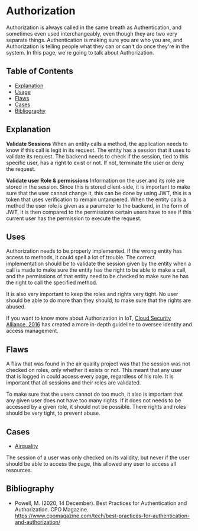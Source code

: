 # Authorization

Authorization is always called in the same breath as Authentication, and sometimes even used interchangeably, even though they are two very separate things. Authentication is making sure you are who you are, and Authorization is telling people what they can or can't do once they're in the system. In this page, we're going to talk about Authorization.

## Table of Contents

- [Explanation](#explanation)
- [Usage](#usage)
- [Flaws](#flaws)
- [Cases](#cases)
- [Bibliography](#bibliography)

## Explanation

**Validate Sessions**
When an entity calls a method, the application needs to know if this call is legit in its request. The entity has a session that it uses to validate its request. The backend needs to check if the session, tied to this specific user, has a right to exist or not. If not, terminate the user or deny the request.

**Validate user Role & permissions**
Information on the user and its role are stored in the session. Since this is stored client-side, it is important to make sure that the user cannot change it, this can be done by using JWT, this is a token that uses verification to remain untampered. When the entity calls a method the user role is given as a parameter to the backend, in the form of JWT, it is then compared to the permissions certain users have to see if this current user has the permission to execute the request.

## Uses

Authorization needs to be properly implemented. If the wrong entity has access to methods, it could spell a lot of trouble. The correct implementation should be to validate the session given by the entity when a call is made to make sure the entity has the right to be able to make a call, and the permissions of that entity need to be checked to make sure he has the right to call the specified method.

It is also very important to keep the roles and rights very tight. No user should be able to do more than they should, to make sure that the rights are abused.

If you want to know more about Authorization in IoT, [Cloud Security Alliance, 2016](https://downloads.cloudsecurityalliance.org/assets/research/internet-of-things/identity-and-access-management-for-the-iot.pdf) has created a more in-depth guideline to oversee identity and access management.

## Flaws

A flaw that was found in the air quality project was that the session was not checked on roles, only whether it exists or not. This meant that any user that is logged in could access every page, regardless of his role. It is important that all sessions and their roles are validated.

To make sure that the users cannot do too much, it also is important that any given user does not have too many rights. If it does not needs to be accessed by a given role, it should not be possible. There rights and roles should be very tight, to prevent abuse.

## Cases

- [Airquality](cases/airquality#Vulnerabilities)

The session of a user was only checked on its validity, but never if the user should be able to access the page, this allowed any user to access all resources.

## Bibliography

- Powell, M. (2020, 14 December). Best Practices for Authentication and Authorization. CPO Magazine. <https://www.cpomagazine.com/tech/best-practices-for-authentication-and-authorization/>
